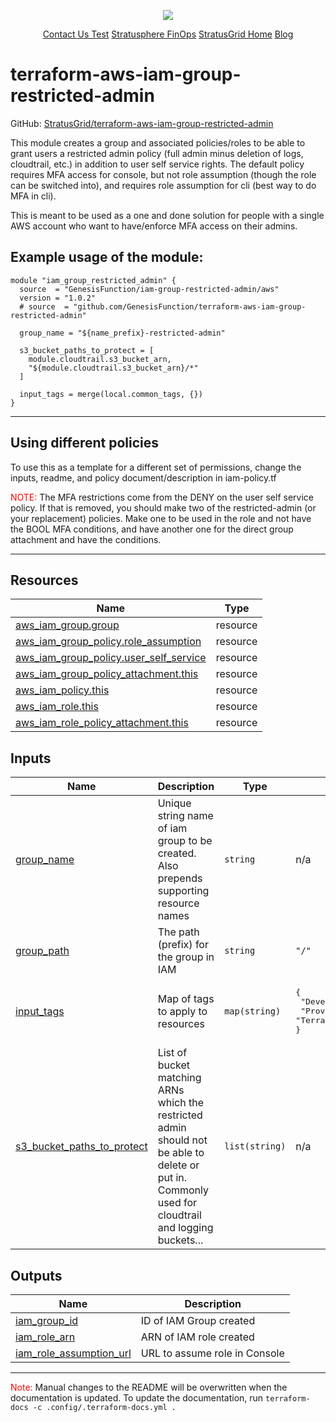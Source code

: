 <!-- BEGIN_TF_DOCS -->
<p align="center">                                                                                                                                            
                                                                                
  <img src="https://github.com/StratusGrid/terraform-readme-template/blob/main/header/stratusgrid-logo-smaller.jpg?raw=true" />
  <p align="center">
    <a href="https://stratusgrid.com/book-a-consultation">Contact Us Test</a>
    <a href="https://stratusgrid.com/cloud-cost-optimization-dashboard">Stratusphere FinOps</a>
    <a href="https://stratusgrid.com">StratusGrid Home</a>
    <a href="https://stratusgrid.com/blog">Blog</a>
  </p>
</p>

# terraform-aws-iam-group-restricted-admin

GitHub: [StratusGrid/terraform-aws-iam-group-restricted-admin](https://github.com/StratusGrid/terraform-aws-iam-group-restricted-admin)

This module creates a group and associated policies/roles to be able to grant users a restricted admin policy (full admin minus deletion of logs, cloudtrail, etc.) in addition to user self service rights. 
The default policy requires MFA access for console, but not role assumption (though the role can be switched into), and requires role assumption for cli (best way to do MFA in cli).

This is meant to be used as a one and done solution for people with a single AWS account who want to have/enforce MFA access on their admins.

## Example usage of the module:
```hcl
module "iam_group_restricted_admin" {
  source  = "GenesisFunction/iam-group-restricted-admin/aws"
  version = "1.0.2"
  # source  = "github.com/GenesisFunction/terraform-aws-iam-group-restricted-admin"

  group_name = "${name_prefix}-restricted-admin"

  s3_bucket_paths_to_protect = [
    module.cloudtrail.s3_bucket_arn,
    "${module.cloudtrail.s3_bucket_arn}/*"
  ]

  input_tags = merge(local.common_tags, {})
}
```
---

## Using different policies
To use this as a template for a different set of permissions, change the inputs, readme, and policy document/description in iam-policy.tf

<span style="color:red">NOTE:</span> The MFA restrictions come from the DENY on the user self service policy. If that is removed, you should make two of the restricted-admin (or your replacement) policies. Make one to be used in the role and not have the BOOL MFA conditions, and have another one for the direct group attachment and have the conditions.

---

## Resources

| Name | Type |
|------|------|
| [aws_iam_group.group](https://registry.terraform.io/providers/hashicorp/aws/latest/docs/resources/iam_group) | resource |
| [aws_iam_group_policy.role_assumption](https://registry.terraform.io/providers/hashicorp/aws/latest/docs/resources/iam_group_policy) | resource |
| [aws_iam_group_policy.user_self_service](https://registry.terraform.io/providers/hashicorp/aws/latest/docs/resources/iam_group_policy) | resource |
| [aws_iam_group_policy_attachment.this](https://registry.terraform.io/providers/hashicorp/aws/latest/docs/resources/iam_group_policy_attachment) | resource |
| [aws_iam_policy.this](https://registry.terraform.io/providers/hashicorp/aws/latest/docs/resources/iam_policy) | resource |
| [aws_iam_role.this](https://registry.terraform.io/providers/hashicorp/aws/latest/docs/resources/iam_role) | resource |
| [aws_iam_role_policy_attachment.this](https://registry.terraform.io/providers/hashicorp/aws/latest/docs/resources/iam_role_policy_attachment) | resource |

## Inputs

| Name | Description | Type | Default | Required |
|------|-------------|------|---------|:--------:|
| <a name="input_group_name"></a> [group\_name](#input\_group\_name) | Unique string name of iam group to be created. Also prepends supporting resource names | `string` | n/a | yes |
| <a name="input_group_path"></a> [group\_path](#input\_group\_path) | The path (prefix) for the group in IAM | `string` | `"/"` | no |
| <a name="input_input_tags"></a> [input\_tags](#input\_input\_tags) | Map of tags to apply to resources | `map(string)` | <pre>{<br>  "Developer": "GenesisFunction",<br>  "Provisioner": "Terraform"<br>}</pre> | no |
| <a name="input_s3_bucket_paths_to_protect"></a> [s3\_bucket\_paths\_to\_protect](#input\_s3\_bucket\_paths\_to\_protect) | List of bucket matching ARNs which the restricted admin should not be able to delete or put in. Commonly used for cloudtrail and logging buckets... | `list(string)` | n/a | yes |

## Outputs

| Name | Description |
|------|-------------|
| <a name="output_iam_group_id"></a> [iam\_group\_id](#output\_iam\_group\_id) | ID of IAM Group created |
| <a name="output_iam_role_arn"></a> [iam\_role\_arn](#output\_iam\_role\_arn) | ARN of IAM role created |
| <a name="output_iam_role_assumption_url"></a> [iam\_role\_assumption\_url](#output\_iam\_role\_assumption\_url) | URL to assume role in Console |

---

<span style="color:red">Note:</span> Manual changes to the README will be overwritten when the documentation is updated. To update the documentation, run `terraform-docs -c .config/.terraform-docs.yml .`
<!-- END_TF_DOCS -->